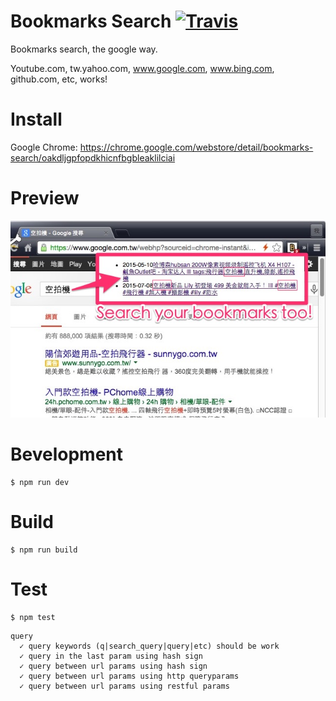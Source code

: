 # Bookmarks Search [![Travis](https://img.shields.io/travis/Pleasurazy/bookmarks.search.svg)](https://travis-ci.org/Pleasurazy/bookmarks.search)

Bookmarks search, the google way.

Youtube.com, tw.yahoo.com, www.google.com, www.bing.com, github.com, etc, works!

# Install

Google Chrome: https://chrome.google.com/webstore/detail/bookmarks-search/oakdljgpfopdkhicnfbgbleaklilciai

# Preview

![](preview.jpg)

# Bevelopment

```shell
$ npm run dev
```

# Build

```shell
$ npm run build
```

# Test

```shell
$ npm test
```

```
query
  ✓ query keywords (q|search_query|query|etc) should be work
  ✓ query in the last param using hash sign
  ✓ query between url params using hash sign
  ✓ query between url params using http queryparams
  ✓ query between url params using restful params
```
